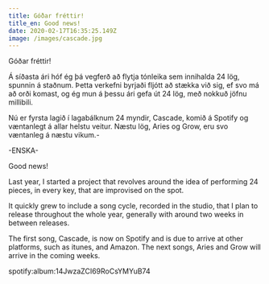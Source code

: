 ```yaml
---
title: Góðar fréttir!
title_en: Good news!
date: 2020-02-17T16:35:25.149Z
image: /images/cascade.jpg
---
```

Góðar fréttir! 

Á síðasta ári hóf ég þá vegferð að flytja tónleika sem innihalda 24 lög, spunnin á staðnum. Þetta verkefni byrjaði fljótt að stækka við sig, ef svo má að orði komast, og ég mun á þessu ári gefa út 24 lög, með nokkuð jöfnu millibili.

Nú er fyrsta lagið í lagabálknum 24 myndir, Cascade, komið á Spotify og væntanlegt á allar helstu veitur. Næstu lög, Aries og Grow, eru svo væntanleg á næstu vikum.-



\-ENSKA-

Good news! 

Last year, I started a project that revolves around the idea of performing 24 pieces, in every key, that are improvised on the spot.

It quickly grew to include a song cycle, recorded in the studio, that I plan to release throughout the whole year, generally with around two weeks in between releases.

The first song, Cascade, is now on Spotify and is due to arrive at other platforms, such as itunes, and Amazon. The next songs, Aries and Grow will arrive in the coming weeks.

spotify:album:14JwzaZCI69RoCsYMYuB74
